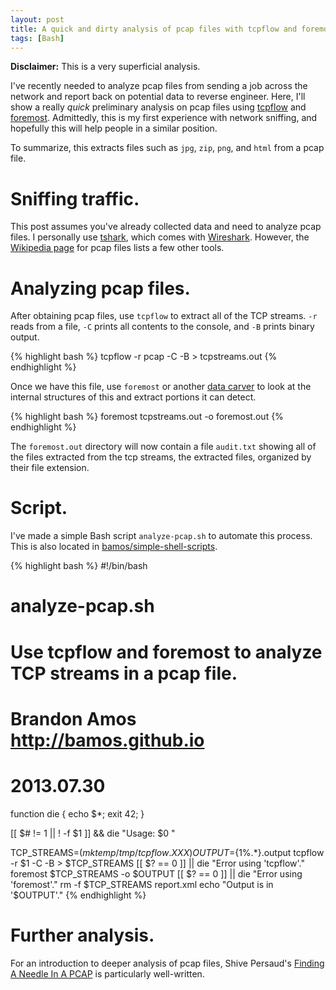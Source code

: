 ```yaml
---
layout: post
title: A quick and dirty analysis of pcap files with tcpflow and foremost
tags: [Bash]
---
```


__Disclaimer:__ This is a very superficial analysis.

I've recently needed to analyze pcap files from sending a job
across the network and report back on potential data to reverse engineer.
Here, I'll show a really _quick_ preliminary analysis on pcap files
using [tcpflow](https://github.com/simsong/tcpflow)
and [foremost](http://foremost.sourceforge.net/).
Admittedly, this is my first experience with network sniffing,
and hopefully this will help people in a similar position.

To summarize, this extracts files such as `jpg`, `zip`,
`png`, and `html` from a pcap file.

# Sniffing traffic.
This post assumes you've already collected data and need to analyze pcap files.
I personally use [tshark](http://www.wireshark.org/docs/man-pages/tshark.html),
which comes with [Wireshark](http://www.wireshark.org/).
However, the [Wikipedia page](http://en.wikipedia.org/wiki/Pcap) for pcap
files lists a few other tools.

# Analyzing pcap files.
After obtaining pcap files, use `tcpflow` to extract all of the
TCP streams.
`-r` reads from a file,
`-C` prints all contents to the console, and
`-B` prints binary output.

{% highlight bash %}
tcpflow -r pcap -C -B > tcpstreams.out
{% endhighlight %}

Once we have this file, use `foremost` or another
[data carver](http://www.forensicswiki.org/wiki/Tools:Data_Recovery#Carving)
to look at the internal structures of this and extract portions
it can detect.

{% highlight bash %}
foremost tcpstreams.out -o foremost.out
{% endhighlight %}

The `foremost.out` directory will now contain a file `audit.txt`
showing all of the files extracted from the tcp streams,
the extracted files, organized by their file extension.

# Script.
I've made a simple Bash script `analyze-pcap.sh` to automate this process.
This is also located in
[bamos/simple-shell-scripts](https://github.com/bamos/simple-shell-scripts/blob/master/analyze-pcap.sh).

{% highlight bash %}
#!/bin/bash
#
# analyze-pcap.sh
# Use tcpflow and foremost to analyze TCP streams in a pcap file.
#
# Brandon Amos <http://bamos.github.io>
# 2013.07.30

function die { echo $*; exit 42; }

[[ $# != 1 || ! -f $1 ]] && die "Usage: $0 <pcap file>"

TCP_STREAMS=$(mktemp /tmp/tcpflow.XXX)
OUTPUT=${1%.*}.output
tcpflow -r $1 -C -B > $TCP_STREAMS
[[ $? == 0 ]] || die "Error using 'tcpflow'."
foremost $TCP_STREAMS -o $OUTPUT
[[ $? == 0 ]] || die "Error using 'foremost'."
rm -f $TCP_STREAMS report.xml
echo "Output is in '$OUTPUT'."
{% endhighlight %}

# Further analysis.
For an introduction to deeper analysis of pcap files,
Shive Persaud's
[Finding A Needle In A PCAP](http://blogs.cisco.com/security/finding-a-needle-in-a-pcap/)
is particularly well-written.
